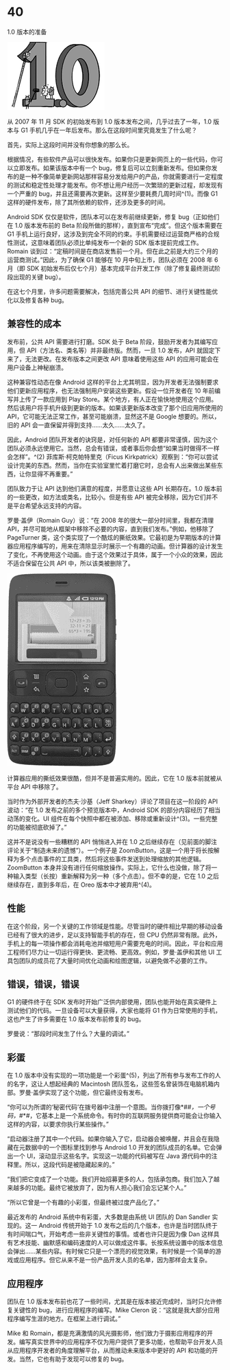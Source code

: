 # 40

1.0 版本的准备

![g40001](img/g40001.png)

从 2007 年 11 月 SDK 的初始发布到 1.0 版本发布之间，几乎过去了一年，1.0 版本与 G1 手机几乎在一年后发布。那么在这段时间里究竟发生了什么呢？

首先，实际上这段时间并没有你想象的那么长。

根据情况，有些软件产品可以很快发布。如果你只是更新网页上的一些代码，你可以立即发布。如果该版本中有一个 bug，修复后可以立刻重新发布。但如果你发布的是一种不像简单更新网站那样容易分发给用户的产品，你就需要进行一定程度的测试和稳定性处理才能发布。你不想让用户经历一次繁琐的更新过程，却发现有一个严重的 bug，并且还需要再次更新。这样至少要耗费几周时间^(1)。而像 G1 这样的硬件发布，除了其所依赖的软件，还涉及更多的时间。

Android SDK 仅仅是软件，团队本可以在发布前继续更新，修复 bug（正如他们在 1.0 版本发布前的 Beta 阶段所做的那样），直到宣布“完成”。但这个版本需要在 G1 手机上运行良好，这涉及到完全不同的约束。手机需要经过运营商严格的合规性测试，这意味着团队必须比单纯发布一个新的 SDK 版本提前完成工作。Romain 谈到过：“定稿时间是在商店发售前一个月。但在此之前是大约三个月的运营商测试。”因此，为了确保 G1 能够在 10 月中旬上市，团队必须在 2008 年 6 月（即 SDK 初始发布后仅七个月）基本完成平台开发工作（除了修复最终测试阶段出现的关键 bug）。

在这七个月里，许多问题需要解决，包括完善公共 API 的细节、进行关键性能优化以及修复各种 bug。

## 兼容性的成本

发布前，公共 API 需要进行打磨。SDK 处于 Beta 阶段，鼓励开发者为其编写应用，但 API（方法名、类名等）并非最终版。然而，一旦 1.0 发布，API 就固定下来了，无法更改。在发布版本之间更改 API 意味着使用这些 API 的应用可能会在用户设备上神秘崩溃。

这种兼容性动态在像 Android 这样的平台上尤其明显，因为开发者无法强制要求他们更新应用程序，也无法强制用户安装这些更新。假设一位开发者在 10 年前编写并上传了一款应用到 Play Store。某个地方，有人正在愉快地使用这个应用。然后该用户将手机升级到更新的版本。如果该更新版本改变了那个旧应用所使用的 API，它可能无法正常工作，甚至可能崩溃，显然这不是 Google 想要的。所以，旧的 API 会一直保留并得到支持……太久……太久了。

因此，Android 团队开发者的诀窍是，对任何新的 API 都要非常谨慎，因为这个团队必须永远使用它。当然，总会有错误，或者事后你会想“如果当时做得不一样会怎样”。^(2) 菲库斯·柯克帕特里克（Ficus Kirkpatrick）观察到：“你可以尝试设计完美的东西。然而，当你在实验室里忙着打磨它时，总会有人出来做出某些东西，让你显得不再重要。”

团队致力于让 API 达到他们满意的程度，并愿意让这些 API 长期存在。1.0 版本前的一些更改，如方法或类名，比较小。但是有些 API 被完全移除，因为它们并不是平台希望永远支持的内容。

罗曼·盖伊（Romain Guy）说：“在 2008 年的很大一部分时间里，我都在清理 API，并尽可能地从框架中移除不必要的内容，直到我们发布。”例如，他移除了 PageTurner 类，这个类实现了一个酷炫的撕纸效果。它最初是为早期版本的计算器应用程序编写的，用来在清除显示时展示一个有趣的动画。但计算器的设计发生了变化，不再使用这个动画。由于这个效果过于具体，属于一个小众的效果，因此不适合保留在公共 API 中，所以该类被删除了。

![](img/f40001.png)

计算器应用的撕纸效果很酷，但并不是普遍实用的。因此，它在 1.0 版本前就被从平台 API 中移除了。

当时作为外部开发者的杰夫·沙基（Jeff Sharkey）评论了项目在这一阶段的 API 波动：“在 1.0 发布之前的多个预览版本中，Android SDK 的部分内容经历了相当动荡的变化。UI 组件在每个快照中都在被添加、移除或重新设计^(3)。一些完整的功能被彻底砍掉了。”

这并不是说没有一些糟糕的 API 悄悄进入并在 1.0 之后继续存在（见前面的脚注评论关于“制造未来的遗憾”）。一个例子是 ZoomButton，这是一个用于将长按解释为多个点击事件的工具类，然后将这些事件发送到处理缩放的其他逻辑。ZoomButton 本身并没有进行任何缩放操作。实际上，它什么也没做，除了将一种输入类型（长按）重新解释为另一种（多个点击）。但不幸的是，它在 1.0 之后继续存在，直到多年后，在 Oreo 版本中才被弃用^(4)。

## 性能

在这个阶段，另一个关键的工作领域是性能。尽管当时的硬件相比早期的移动设备已经有了很大的进步，足以支持智能手机的存在，但 CPU 仍然非常有限。此外，手机上的每一项操作都会消耗电池并缩短用户需要充电的时间。因此，平台和应用工程师们尽力让一切运行得更快、更流畅、更高效。例如，罗曼·盖伊和其他 UI 工具包团队的成员花了大量时间优化动画和绘图逻辑，以避免做不必要的工作。

## 错误，错误，错误

G1 的硬件终于在 SDK 发布时开始广泛供内部使用，团队也能开始在真实硬件上测试他们的代码。一旦设备可以大量获得，大家也能将 G1 作为日常使用的手机，这也产生了许多需要在 1.0 版本发布前修复的 bug。

罗曼说：“那段时间发生了什么？大量的调试。”

## 彩蛋

在 1.0 版本中没有实现的一项功能是一个彩蛋^(5)，列出了所有参与发布工作的人的名字，这让人想起经典的 Macintosh 团队签名，这些签名曾装饰在电脑机箱内部。罗曼·盖伊实现了这个功能，但它最终没有发布。

“你可以为所谓的‘秘密代码’在拨号器中注册一个意图。当你拨打像*#*#，一个号码，*#*#，它基本上是一个系统命令。有时你的互联网服务提供商可能会让你输入这样的内容，以要求你执行某些操作。”

“启动器注册了其中一个代码。如果你输入了它，启动器会被唤醒，并且会在我隐藏在元数据中的一个图标里找到参与 Android 1.0 开发的团队成员的名单。它会弹出一个 UI，滚动显示这些名字。实现这一功能的代码被写在 Java 源代码中的注释里。所以，这段代码是被隐藏起来的。”

“我们把它变成了一个功能。我们开始招募更多的人，包括承包商。我们加入了越来越多的功能。最终它被放弃了，因为有人担心我们会忘记某个人。”

“所以它曾是一个有趣的小彩蛋，但最终被过度产品化了。”

最近发布的 Android 系统中有彩蛋，大多数是由系统 UI 团队的 Dan Sandler 实现的。这一 Android 传统开始于 1.0 发布之后的几个版本，也许是当时团队终于有时间喘口气，开始考虑一些非关键性的事情。或者也许只是因为像 Dan 这样具有艺术技能、幽默感和编码速度的人可以做成这件事。长按系统设置中的版本信息会弹出……某些内容。有时候它只是一个漂亮的视觉效果，有时候是一个简单的游戏或应用程序。但它从来不是一份产品开发人员的名单，因为那样会太复杂。

## 应用程序

团队在 1.0 版本发布前也花了一些时间，尤其是在版本接近完成时，当时只允许修复关键性的 bug，进行应用程序的编写。Mike Cleron 说：“这就是我大部分应用程序编写生涯的地方。在框架上进行调试。”

Mike 和 Romain，都是充满激情的风光摄影师，他们致力于摄影应用程序的开发。编写真实世界中的应用程序不仅为用户提供了更多功能，也帮助平台开发人员从应用程序开发者的角度理解平台，从而推动未来版本中更好的 API 和功能的开发。当然，它也有助于发现可以修复的 bug。
